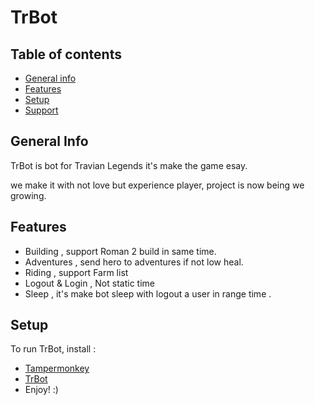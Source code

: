 # TrBot

## Table of contents
* [General info](#general-info)
* [Features](#features)
* [Setup](#setup)
* [Support](#Support)



## General Info 
  TrBot is bot for Travian Legends  it's make the game esay.
  
  we make it with not love but experience player, 
  project is now being we growing.
 
 
 
 
 
## Features
* Building , support Roman 2 build in same time.
* Adventures , send hero to adventures if not low heal.
* Riding , support Farm list 
* Logout & Login , Not static time  
* Sleep , it's make bot sleep with logout a user in range time . 




## Setup
To run TrBot, install :  
* [Tampermonkey](https://www.tampermonkey.net/) 
* [TrBot](https://raw.githubusercontent.com/Mashari-KSA/TrBot/main/TrBot.user.js) 
* Enjoy!   :) 




